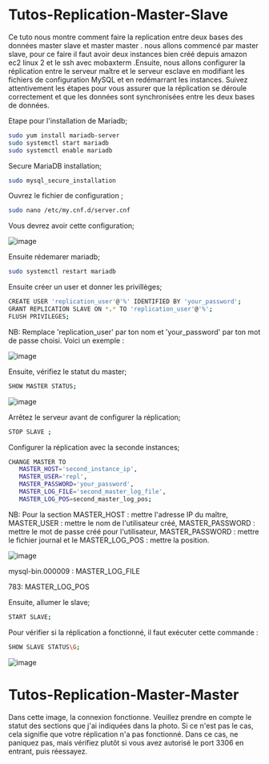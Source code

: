 # Tutos-Replication-Master-Slave
Ce tuto nous montre comment faire la replication entre deux bases des données master slave et master master . nous allons commencé par master slave, pour ce faire il faut avoir deux instances bien créé depuis amazon ec2 linux 2 et le ssh avec mobaxterm .Ensuite, nous allons configurer la réplication entre le serveur maître et le serveur esclave en modifiant les fichiers de configuration MySQL et en redémarrant les instances. Suivez attentivement les étapes pour vous assurer que la réplication se déroule correctement et que les données sont synchronisées entre les deux bases de données.

Etape pour l'installation de Mariadb;

```bash
sudo yum install mariadb-server
sudo systemctl start mariadb
sudo systemctl enable mariadb
```

Secure MariaDB installation;
```bash
sudo mysql_secure_installation
```
Ouvrez le fichier de configuration ;

```bash
sudo nano /etc/my.cnf.d/server.cnf
```
Vous devrez avoir cette configuration;


![image](https://github.com/AWS-Re-Start-RDC-KINSHASA-1/Tutos-Replication-Master-Slave-and-Master-Master/assets/114914329/d02471b0-39f9-4a8e-bf48-40ace7e2d5c4)

Ensuite rédemarer mariadb;

```bash
sudo systemctl restart mariadb
```

Ensuite créer un user et donner les privillèges;

```bash
CREATE USER 'replication_user'@'%' IDENTIFIED BY 'your_password';
GRANT REPLICATION SLAVE ON *.* TO 'replication_user'@'%';
FLUSH PRIVILEGES;
```

NB: Remplace 'replication_user' par ton nom et 'your_password' par ton mot de passe choisi. Voici un exemple :


![image](https://github.com/AWS-Re-Start-RDC-KINSHASA-1/Tutos-Replication-Master-Slave-and-Master-Master/assets/114914329/ee150c7f-b6b2-46b6-84b0-b494e9c1fa1f)


Ensuite, vérifiez le statut du master;

```bash
SHOW MASTER STATUS;
```

![image](https://github.com/AWS-Re-Start-RDC-KINSHASA-1/Tutos-Replication-Master-Slave-and-Master-Master/assets/114914329/a8ed6ee0-f3fe-4658-aa64-b1fff77dde70)


Arrêtez le serveur avant de configurer la réplication;

```bash
STOP SLAVE ;
```

Configurer la réplication avec la seconde instances;


```bash
CHANGE MASTER TO
   MASTER_HOST='second_instance_ip',
   MASTER_USER='repl',
   MASTER_PASSWORD='your_password',
   MASTER_LOG_FILE='second_master_log_file',
   MASTER_LOG_POS=second_master_log_pos;
```

NB: Pour la section MASTER_HOST : mettre l'adresse IP du maître, MASTER_USER : mettre le nom de l'utilisateur créé, MASTER_PASSWORD : mettre le mot de passe créé pour l'utilisateur, MASTER_PASSWORD : mettre le fichier journal et le MASTER_LOG_POS : mettre la position.

![image](https://github.com/AWS-Re-Start-RDC-KINSHASA-1/Tutos-Replication-Master-Slave-and-Master-Master/assets/114914329/66ff21de-192e-416d-a1ba-9105a3cf1be4)


mysql-bin.000009 : MASTER_LOG_FILE

783: MASTER_LOG_POS

Ensuite, allumer le slave;

```bash
START SLAVE;
```

Pour vérifier si la réplication a fonctionné, il faut exécuter cette commande :

```bash
SHOW SLAVE STATUS\G;
```


![image](https://github.com/AWS-Re-Start-RDC-KINSHASA-1/Tutos-Replication-Master-Slave-and-Master-Master/assets/114914329/f586eefa-dfda-4e38-97f0-b807389047fb)


# Tutos-Replication-Master-Master



Dans cette image, la connexion fonctionne. Veuillez prendre en compte le statut des sections que j'ai indiquées dans la photo. Si ce n'est pas le cas, cela signifie que votre réplication n'a pas fonctionné. Dans ce cas, ne paniquez pas, mais vérifiez plutôt si vous avez autorisé le port 3306 en entrant, puis réessayez.



